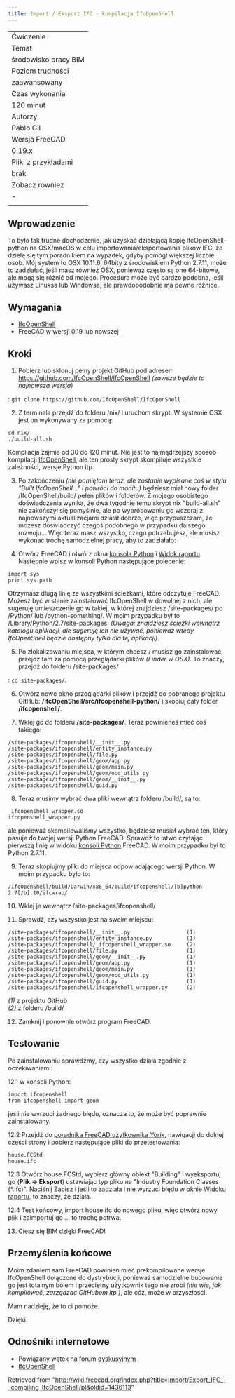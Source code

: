 ```yaml
---
title: Import / Eksport IFC - kompilacja IfcOpenShell
---
```

|  |
| --- |
| Ćwiczenie |
| Temat |
| środowisko pracy BIM |
| Poziom trudności |
| zaawansowany |
| Czas wykonania |
| 120 minut |
| Autorzy |
| Pablo Gil |
| Wersja FreeCAD |
| 0.19.x |
| Pliki z przykładami |
| brak |
| Zobacz również |
| *-* |
|  |

## Wprowadzenie

To było tak trudne dochodzenie, jak uzyskać działającą kopię IfcOpenShell-python na OSX/macOS w celu importowania/eksportowania plików IFC, że dzielę się tym poradnikiem na wypadek, gdyby pomógł większej liczbie osób.
Mój system to OSX 10.11.6, 64bity z środowiskiem Python 2.7.11, może to zadziałać, jeśli masz również OSX, ponieważ często są one 64-bitowe, ale mogą się różnić od mojego. Procedura może być bardzo podobna, jeśli używasz Linuksa lub Windowsa, ale prawdopodobnie ma pewne różnice.

## Wymagania

* [IfcOpenShell](/IfcOpenShell/pl "IfcOpenShell/pl")
* FreeCAD w wersji 0.19 lub nowszej

## Kroki

1. Pobierz lub sklonuj pełny projekt GitHub pod adresem <https://github.com/IfcOpenShell/IfcOpenShell> *(zawsze będzie to najnowsza wersja)*

:   `git clone https://github.com/IfcOpenShell/IfcOpenShell`

2. Z terminala przejdź do folderu /nix/ i uruchom skrypt. W systemie OSX jest on wykonywany za pomocą:

```
cd nix/
./build-all.sh

```

Kompilacja zajmie od 30 do 120 minut. Nie jest to najmądrzejszy sposób kompilacji [IfcOpenShell](/IfcOpenShell/pl "IfcOpenShell/pl"), ale ten prosty skrypt skompiluje wszystkie zależności, wersje Python itp.

3. Po zakończeniu *(nie pamiętam teraz, ale zostanie wypisane coś w stylu "Built IfcOpenShell..." i powróci do monitu)* będziesz miał nowy folder /IfcOpenShell/build/ pełen plików i folderów. Z mojego osobistego doświadczenia wynika, że dwa tygodnie temu skrypt nix "build-all.sh" nie zakończył się pomyślnie, ale po wypróbowaniu go wczoraj z najnowszymi aktualizacjami działał dobrze, więc przypuszczam, że możesz doświadczyć czegoś podobnego w przypadku dalszego rozwoju...
Więc teraz masz wszystko, czego potrzebujesz, ale musisz wykonać trochę samodzielnej pracy, aby to zadziałało:

4. Otwórz FreeCAD i otwórz okna [konsola Python](/Python_console/pl "Python console/pl") i [Widok raportu](/Report_view/pl "Report view/pl"). Następnie wpisz w konsoli Python następujące polecenie:

```
import sys
print sys.path

```

Otrzymasz długą linię ze wszystkimi ścieżkami, które odczytuje FreeCAD. Możesz być w stanie zainstalować IfcOpenShell w dowolnej z nich, ale sugeruję umieszczenie go w takiej, w której znajdziesz /site-packages/ po /Python/ lub /python-something/. W moim przypadku był to /Library/Python/2.7/site-packages. *(Uwaga: znajdziesz ścieżki wewnątrz katalogu aplikacji, ale sugeruję ich nie używać, ponieważ wtedy IfcOpenShell będzie dostępny tylko dla tej aplikacji)*.

5. Po zlokalizowaniu miejsca, w którym chcesz / musisz go zainstalować, przejdź tam za pomocą przeglądarki plików *(Finder w OSX)*. To znaczy, przejdź do folderu /site-packages/

:   `cd site-packages/`.

6. Otwórz nowe okno przeglądarki plików i przejdź do pobranego projektu GitHub: **/IfcOpenShell/src/ifcopenshell-python/** i skopiuj cały folder **/ifcopenshell/**.

7. Wklej go do folderu **/site-packages/**. Teraz powinieneś mieć coś takiego:

```
/site-packages/ifcopenshell/__init__.py
/site-packages/ifcopenshell/entity_instance.py
/site-packages/ifcopenshell/file.py
/site-packages/ifcopenshell/geom/app.py
/site-packages/ifcopenshell/geom/main.py
/site-packages/ifcopenshell/geom/occ_utils.py
/site-packages/ifcopenshell/geom/__init__.py
/site-packages/ifcopenshell/guid.py

```

8. Teraz musimy wybrać dwa pliki wewnątrz folderu /build/, są to:

```
_ifcopenshell_wrapper.so
ifcopenshell_wrapper.py

```

ale ponieważ skompilowaliśmy wszystko, będziesz musiał wybrać ten, który pasuje do twojej wersji Python FreeCAD. Sprawdź to łatwo czytając pierwszą linię w widoku [konsoli Python](/Python_console/pl "Python console/pl") FreeCAD. W moim przypadku był to Python 2.7.11.

9. Teraz skopiujmy pliki do miejsca odpowiadającego wersji Python. W moim przypadku było to:

```
/IfcOpenShell/build/Darwin/x86_64/build/ifcopenshell/[b]python-2.7[/b].10/ifcwrap/

```

10. Wklej je wewnątrz /site-packages/ifcopenshell/

11. Sprawdź, czy wszystko jest na swoim miejscu:

```
/site-packages/ifcopenshell/__init__.py                  (1)
/site-packages/ifcopenshell/entity_instance.py           (1)
/site-packages/ifcopenshell/_ifcopenshell_wrapper.so     (2)
/site-packages/ifcopenshell/file.py                      (1)
/site-packages/ifcopenshell/geom/__init__.py             (1)
/site-packages/ifcopenshell/geom/app.py                  (1)
/site-packages/ifcopenshell/geom/main.py                 (1)
/site-packages/ifcopenshell/geom/occ_utils.py            (1)
/site-packages/ifcopenshell/guid.py                      (1)
/site-packages/ifcopenshell/ifcopenshell_wrapper.py      (2)

```

*(1)* z projektu GitHub   
*(2)* z folderu /build/

12. Zamknij i ponownie otwórz program FreeCAD.

## Testowanie

Po zainstalowaniu sprawdźmy, czy wszystko działa zgodnie z oczekiwaniami:

12.1 w konsoli Python:

```
import ifcopenshell
from ifcopenshell import geom

```

jeśli nie wyrzuci żadnego błędu, oznacza to, że może być poprawnie zainstalowany.

12.2 Przejdź do [poradnika FreeCAD użytkownika Yorik](/Manual:BIM_modeling/pl "Manual:BIM modeling/pl"), nawigacji do dolnej części strony i pobierz następujące pliki do przetestowania:

```
house.FCStd
house.ifc

```

12.3 Otwórz house.FCStd, wybierz główny obiekt "Building" i wyeksportuj go (**Plik → Eksport**) ustawiając typ pliku na "Industry Foundation Classes (\*.ifc)". Naciśnij Zapisz i jeśli to zadziała i nie wyrzuci błędu w oknie [Widoku raportu](/Report_view/pl "Report view/pl"), to znaczy, że działa.

12.4 Test końcowy, import house.ifc do nowego pliku, więc otwórz nowy plik i zaimportuj go ... to trochę potrwa.

13. Ciesz się BIM dzięki FreeCAD!

## Przemyślenia końcowe

Moim zdaniem sam FreeCAD powinien mieć prekompilowane wersje IfcOpenShell dołączone do dystrybucji, ponieważ samodzielne budowanie go jest totalnym bólem i przeciętny użytkownik tego nie zrobi *(nie wie, jak kompilować, zarządzać GitHubem itp.)*, ale cóż, może w przyszłości.

Mam nadzieję, że to ci pomoże.

Dzięki.

## Odnośniki internetowe

* Powiązany wątek na forum [dyskusyjnym](http://forum.freecadweb.org/viewtopic.php?f=23&t=17536)
* [IfcOpenShell](/IfcOpenShell/pl "IfcOpenShell/pl")

Retrieved from "<http://wiki.freecad.org/index.php?title=Import/Export_IFC_-_compiling_IfcOpenShell/pl&oldid=1436113>"